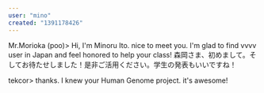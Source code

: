 ```yaml
---
user: "mino"
created: "1391178426"
---
```


Mr.Morioka (poo)>
Hi, I'm Minoru Ito. nice to meet you. I'm glad to find vvvv user in Japan and feel honored to help your class!
森岡さま、初めまして。そしてお待たせしました！是非ご活用ください。学生の発表もいいですね！

tekcor>
thanks. I knew your Human Genome project. it's awesome!
